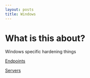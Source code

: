 ```yaml
---
layout: posts
title: Windows
---
```


# What is this about?
Windows specific hardening things

[Endpoints](./endpoints)

[Servers](./servers)